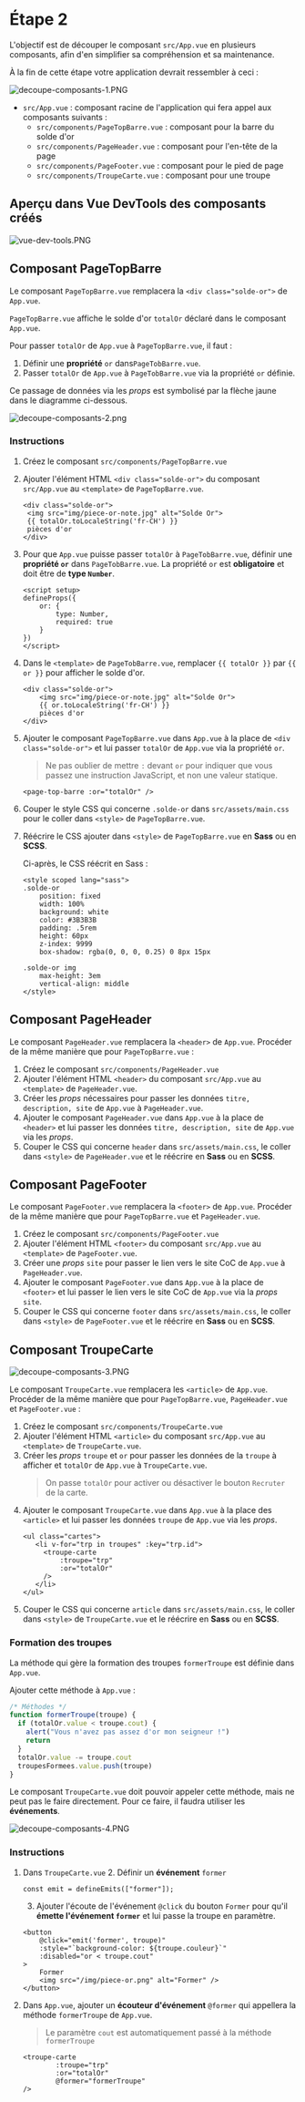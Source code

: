 # Étape 2
L'objectif est de découper le composant `src/App.vue` en plusieurs
composants, afin d'en simplifier sa compréhension et sa maintenance.

À la fin de cette étape votre application devrait ressembler à ceci :

![decoupe-composants-1.PNG](_medias%2Fdecoupe-composants-1.PNG)

* `src/App.vue` : composant racine de l'application qui fera appel aux
  composants suivants :
   * `src/components/PageTopBarre.vue` : composant pour la barre du solde d'or
   * `src/components/PageHeader.vue` : composant pour l'en-tête de la page
   * `src/components/PageFooter.vue` : composant pour le pied de page
   * `src/components/TroupeCarte.vue` : composant pour une troupe

## Aperçu dans Vue DevTools des composants créés
![vue-dev-tools.PNG](_medias%2Fvue-dev-tools.PNG)

## Composant PageTopBarre
Le composant `PageTopBarre.vue` remplacera la `<div class="solde-or">` de `App.vue`.

`PageTopBarre.vue` affiche le solde d'or `totalOr` déclaré dans le composant `App.vue`.

Pour passer `totalOr` de `App.vue` à `PageTopBarre.vue`, il faut :

1. Définir une **propriété** `or` dans`PageTobBarre.vue`.
2. Passer `totalOr` de `App.vue` à `PageTobBarre.vue` via la propriété `or` définie.

Ce passage de données via les _props_ est symbolisé par la flèche jaune dans le diagramme ci-dessous.

![decoupe-composants-2.png](_medias%2Fdecoupe-composants-2.png)

### Instructions
1. Créez le composant `src/components/PageTopBarre.vue`
2. Ajouter l'élément HTML `<div class="solde-or">` du composant `src/App.vue` au `<template>` de `PageTopBarre.vue`.
      ```vue
   <div class="solde-or">
       <img src="img/piece-or-note.jpg" alt="Solde Or">
       {{ totalOr.toLocaleString('fr-CH') }}
       pièces d'or
   </div>
   ```
3. Pour que `App.vue` puisse passer `totalOr` à `PageTobBarre.vue`, définir une **propriété `or`**
   dans `PageTobBarre.vue`.
   La propriété `or` est **obligatoire** et doit être de **type `Number`**.
    ```vue
   <script setup>
    defineProps({
        or: {
            type: Number,
            required: true
        }
    })
    </script>
    ```
4. Dans le `<template>` de `PageTobBarre.vue`, remplacer `{{ totalOr }}` par `{{ or }}` pour afficher le solde d'or.
   ```vue
   <div class="solde-or">
       <img src="img/piece-or-note.jpg" alt="Solde Or">
       {{ or.toLocaleString('fr-CH') }}
       pièces d'or
   </div>
   ```
5. Ajouter le composant `PageTopBarre.vue` dans `App.vue` à la place de `<div class="solde-or">`
   et lui passer `totalOr` de `App.vue` via la propriété `or`.

   > Ne pas oublier de mettre `:` devant `or` pour indiquer que vous passez une instruction JavaScript,
   et non une valeur statique.
    ```vue
    <page-top-barre :or="totalOr" />
    ```
5. Couper le style CSS qui concerne `.solde-or` dans `src/assets/main.css` pour le coller
   dans `<style>` de `PageTopBarre.vue`.
6. Réécrire le CSS ajouter dans `<style>` de `PageTopBarre.vue` en **Sass** ou en **SCSS**.

   Ci-après, le CSS réécrit en Sass :
    ```vue
    <style scoped lang="sass">
    .solde-or
        position: fixed
        width: 100%
        background: white
        color: #3B3B3B
        padding: .5rem
        height: 60px
        z-index: 9999
        box-shadow: rgba(0, 0, 0, 0.25) 0 8px 15px
        
    .solde-or img
        max-height: 3em
        vertical-align: middle
    </style>
    ```

## Composant PageHeader
Le composant `PageHeader.vue` remplacera la `<header>` de `App.vue`.
Procéder de la même manière que pour `PageTopBarre.vue` :
1. Créez le composant `src/components/PageHeader.vue`
2. Ajouter l'élément HTML `<header>` du composant `src/App.vue` au `<template>` de `PageHeader.vue`.
3. Créer les _props_ nécessaires pour passer les données `titre, description, site` de `App.vue` à `PageHeader.vue`.
4. Ajouter le composant `PageHeader.vue` dans `App.vue` à la place de `<header>`
   et lui passer les données `titre, description, site` de `App.vue` via les _props_.
5. Couper le CSS qui concerne `header` dans `src/assets/main.css`, le coller dans `<style>` de `PageHeader.vue`
   et le réécrire en **Sass** ou en **SCSS**.

## Composant PageFooter
Le composant `PageFooter.vue` remplacera la `<footer>` de `App.vue`.
Procéder de la même manière que pour `PageTopBarre.vue` et `PageHeader.vue`.

1. Créez le composant `src/components/PageFooter.vue`
2. Ajouter l'élément HTML `<footer>` du composant `src/App.vue` au `<template>` de `PageFooter.vue`.
3. Créer une _props_ `site` pour passer le lien vers le site CoC de `App.vue` à `PageHeader.vue`.
4. Ajouter le composant `PageFooter.vue` dans `App.vue` à la place de `<footer>`
   et lui passer le lien vers le site CoC de `App.vue` via la _props_ `site`.
5. Couper le CSS qui concerne `footer` dans `src/assets/main.css`, le coller dans `<style>` de `PageFooter.vue`
   et le réécrire en **Sass** ou en **SCSS**.

## Composant TroupeCarte

![decoupe-composants-3.PNG](_medias%2Fdecoupe-composants-3.PNG)

Le composant `TroupeCarte.vue` remplacera les `<article>` de `App.vue`.
Procéder de la même manière que pour `PageTopBarre.vue`, `PageHeader.vue` et `PageFooter.vue` :

1. Créez le composant `src/components/TroupeCarte.vue`
2. Ajouter l'élément HTML `<article>` du composant `src/App.vue` au `<template>` de `TroupeCarte.vue`.
3. Créer les _props_ `troupe` et `or` pour passer les données de la `troupe` à afficher
   et `totalOr` de `App.vue` à `TroupeCarte.vue`.
   > On passe `totalOr` pour activer ou désactiver le bouton `Recruter` de la carte.
4. Ajouter le composant `TroupeCarte.vue` dans `App.vue` à la place des `<article>`
   et lui passer les données `troupe` de `App.vue` via les _props_.
   ```vue
   <ul class="cartes">
      <li v-for="trp in troupes" :key="trp.id">
        <troupe-carte
            :troupe="trp"
            :or="totalOr"
        />
      </li>
   </ul>
   ```
5. Couper le CSS qui concerne `article` dans `src/assets/main.css`, le coller dans `<style>` de `TroupeCarte.vue`
   et le réécrire en **Sass** ou en **SCSS**.

### Formation des troupes

La méthode qui gère la formation des troupes `formerTroupe` est définie dans `App.vue`.

Ajouter cette méthode à `App.vue` :
```javascript
/* Méthodes */
function formerTroupe(troupe) {
  if (totalOr.value < troupe.cout) {
    alert("Vous n'avez pas assez d'or mon seigneur !")
    return
  }
  totalOr.value -= troupe.cout
  troupesFormees.value.push(troupe)
}
```

Le composant `TroupeCarte.vue` doit pouvoir appeler cette méthode, mais ne peut pas le faire directement.
Pour ce faire, il faudra utiliser les **événements**.

![decoupe-composants-4.PNG](_medias%2Fdecoupe-composants-4.PNG)

### Instructions

1. Dans `TroupeCarte.vue`
   2. Définir un **événement** `former`
      ```vue
      const emit = defineEmits(["former"]);
      ```
   3. Ajouter l'écoute de l'événement `@click` du bouton `Former` pour qu'il **émette l'événement `former`**
      et lui passe la troupe en paramètre.
     ```vue
     <button
         @click="emit('former', troupe)"
         :style="`background-color: ${troupe.couleur}`"
         :disabled="or < troupe.cout"
     > 
         Former
         <img src="/img/piece-or.png" alt="Former" />
    </button>
     ```
2. Dans `App.vue`, ajouter un **écouteur d'événement** `@former` qui appellera la méthode `formerTroupe` de `App.vue`.
   > Le paramètre `cout` est automatiquement passé à la méthode `formerTroupe`
   ```vue
   <troupe-carte
           :troupe="trp"
           :or="totalOr"
           @former="formerTroupe"
   />
   ```



